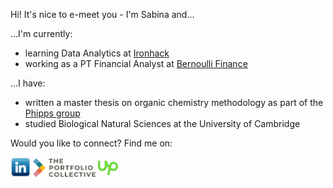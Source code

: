 Hi! It's nice to e-meet you - I'm Sabina and...

...I'm currently:  
- learning Data Analytics at [Ironhack](https://github.com/ironhack-labs) 
- working as a PT Financial Analyst at [Bernoulli Finance](https://www.bernoullifinance.com/)

...I have:
- written a master thesis on organic chemistry methodology as part of the [Phipps group](https://phippsgroup.wixsite.com/home/alumni)
- studied Biological Natural Sciences at the University of Cambridge

Would you like to connect? Find me on:

<a href=”https://www.linkedin.com/in/sabinafirtala-data-analyst/”><img src="social-media-logos/linkedin-square.png" width="32px" height=”32px”/></a>
<a href=”https://portfolio-collective.com/collective/the-collective-network/sabina_firtala/”><img src=social-media-logos/portfolio-collective.png width="100px" height=”32px”/></a>
<a href=”https://www.upwork.com/freelancers/~01512f077786c6baa7”><img src=social-media-logos/upwork.png width="32px" height=”32px”/></a>
